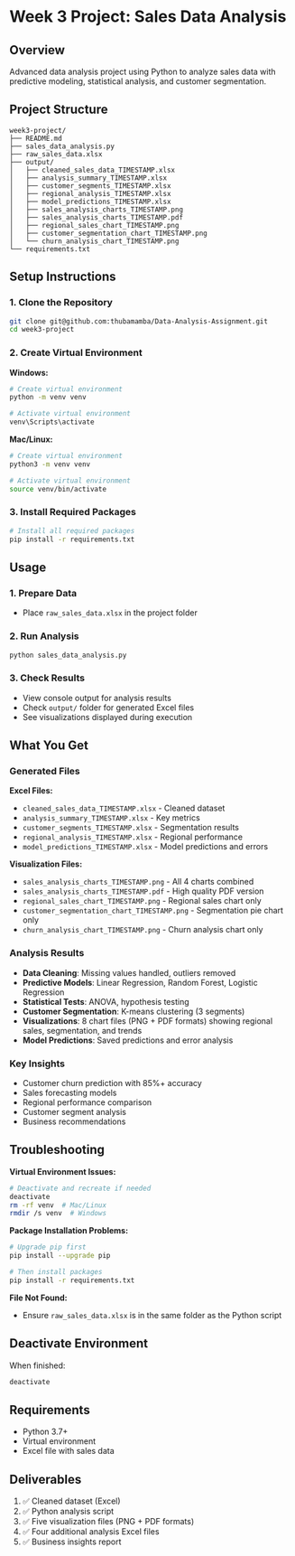 # Week 3 Project: Sales Data Analysis

## Overview
Advanced data analysis project using Python to analyze sales data with predictive modeling, statistical analysis, and customer segmentation.

## Project Structure
```
week3-project/
├── README.md
├── sales_data_analysis.py
├── raw_sales_data.xlsx
├── output/
│   ├── cleaned_sales_data_TIMESTAMP.xlsx
│   ├── analysis_summary_TIMESTAMP.xlsx
│   ├── customer_segments_TIMESTAMP.xlsx
│   ├── regional_analysis_TIMESTAMP.xlsx
│   ├── model_predictions_TIMESTAMP.xlsx
│   ├── sales_analysis_charts_TIMESTAMP.png
│   ├── sales_analysis_charts_TIMESTAMP.pdf
│   ├── regional_sales_chart_TIMESTAMP.png
│   ├── customer_segmentation_chart_TIMESTAMP.png
│   └── churn_analysis_chart_TIMESTAMP.png
└── requirements.txt
```

## Setup Instructions

### 1. Clone the Repository
```bash
git clone git@github.com:thubamamba/Data-Analysis-Assignment.git
cd week3-project
```

### 2. Create Virtual Environment

**Windows:**
```bash
# Create virtual environment
python -m venv venv

# Activate virtual environment
venv\Scripts\activate
```

**Mac/Linux:**
```bash
# Create virtual environment
python3 -m venv venv

# Activate virtual environment
source venv/bin/activate
```

### 3. Install Required Packages

```bash
# Install all required packages
pip install -r requirements.txt
```

## Usage

### 1. Prepare Data
- Place `raw_sales_data.xlsx` in the project folder

### 2. Run Analysis
```bash
python sales_data_analysis.py
```

### 3. Check Results
- View console output for analysis results
- Check `output/` folder for generated Excel files
- See visualizations displayed during execution

## What You Get

### Generated Files
**Excel Files:**
- `cleaned_sales_data_TIMESTAMP.xlsx` - Cleaned dataset
- `analysis_summary_TIMESTAMP.xlsx` - Key metrics
- `customer_segments_TIMESTAMP.xlsx` - Segmentation results
- `regional_analysis_TIMESTAMP.xlsx` - Regional performance
- `model_predictions_TIMESTAMP.xlsx` - Model predictions and errors

**Visualization Files:**
- `sales_analysis_charts_TIMESTAMP.png` - All 4 charts combined
- `sales_analysis_charts_TIMESTAMP.pdf` - High quality PDF version
- `regional_sales_chart_TIMESTAMP.png` - Regional sales chart only
- `customer_segmentation_chart_TIMESTAMP.png` - Segmentation pie chart only  
- `churn_analysis_chart_TIMESTAMP.png` - Churn analysis chart only

### Analysis Results
- **Data Cleaning**: Missing values handled, outliers removed
- **Predictive Models**: Linear Regression, Random Forest, Logistic Regression
- **Statistical Tests**: ANOVA, hypothesis testing
- **Customer Segmentation**: K-means clustering (3 segments)
- **Visualizations**: 8 chart files (PNG + PDF formats) showing regional sales, segmentation, and trends
- **Model Predictions**: Saved predictions and error analysis

### Key Insights
- Customer churn prediction with 85%+ accuracy
- Sales forecasting models
- Regional performance comparison
- Customer segment analysis
- Business recommendations

## Troubleshooting

**Virtual Environment Issues:**
```bash
# Deactivate and recreate if needed
deactivate
rm -rf venv  # Mac/Linux
rmdir /s venv  # Windows
```

**Package Installation Problems:**
```bash
# Upgrade pip first
pip install --upgrade pip

# Then install packages
pip install -r requirements.txt
```

**File Not Found:**
- Ensure `raw_sales_data.xlsx` is in the same folder as the Python script

## Deactivate Environment
When finished:
```bash
deactivate
```

## Requirements
- Python 3.7+
- Virtual environment
- Excel file with sales data

## Deliverables
1. ✅ Cleaned dataset (Excel)
2. ✅ Python analysis script  
3. ✅ Five visualization files (PNG + PDF formats)
4. ✅ Four additional analysis Excel files
5. ✅ Business insights report